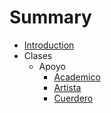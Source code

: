 # Summary

* [Introduction](README.md)
* Clases
    * Apoyo
        * [Academico](Clases/Apoyo/Academico.txt)
        * [Artista](Clases/Apoyo/Artista.txt)
        * [Cuerdero](Clases/Apoyo/Academico.txt)